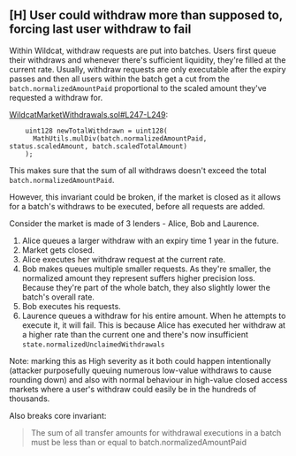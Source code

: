 ## [H] User could withdraw more than supposed to, forcing last user withdraw to fail

Within Wildcat, withdraw requests are put into batches. Users first queue their withdraws and whenever there's sufficient liquidity, they're filled at the current rate. Usually, withdraw requests are only executable after the expiry passes and then all users within the batch get a cut from the `batch.normalizedAmountPaid` proportional to the scaled amount they've requested a withdraw for.

[WildcatMarketWithdrawals.sol#L247-L249](src/market/WildcatMarketWithdrawals.sol#L247-L249):
```solidity
    uint128 newTotalWithdrawn = uint128(
      MathUtils.mulDiv(batch.normalizedAmountPaid, status.scaledAmount, batch.scaledTotalAmount)
    );
```

This makes sure that the sum of all withdraws doesn't exceed the total `batch.normalizedAmountPaid`.

However, this invariant could be broken, if the market is closed as it allows for a batch's withdraws to be executed, before all requests are added.

Consider the market is made of 3 lenders - Alice, Bob and Laurence.

1.  Alice queues a larger withdraw with an expiry time 1 year in the future.
2.  Market gets closed.
3.  Alice executes her withdraw request at the current rate.
4.  Bob makes queues multiple smaller requests. As they're smaller, the normalized amount they represent suffers higher precision loss. Because they're part of the whole batch, they also slightly lower the batch's overall rate.
5.  Bob executes his requests.
6.  Laurence queues a withdraw for his entire amount. When he attempts to execute it, it will fail. This is because Alice has executed her withdraw at a higher rate than the current one and there's now insufficient `state.normalizedUnclaimedWithdrawals`

Note: marking this as High severity as it both could happen intentionally (attacker purposefully queuing numerous low-value withdraws to cause rounding down) and also with normal behaviour in high-value closed access markets where a user's withdraw could easily be in the hundreds of thousands.

Also breaks core invariant:

> The sum of all transfer amounts for withdrawal executions in a batch must be less than or equal to batch.normalizedAmountPaid